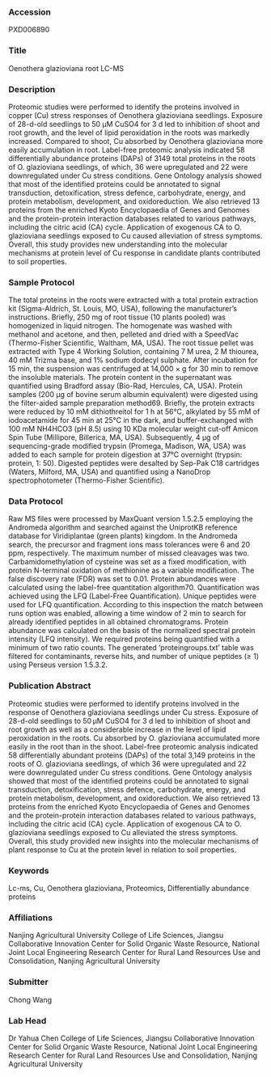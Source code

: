 ### Accession
PXD006890

### Title
Oenothera glazioviana root LC-MS

### Description
Proteomic studies were performed to identify the proteins involved in copper (Cu) stress responses of Oenothera glazioviana seedlings. Exposure of 28-d-old seedlings to 50 μM CuSO4 for 3 d led to inhibition of shoot and root growth, and the level of lipid peroxidation in the roots was markedly increased. Compared to shoot, Cu absorbed by Oenothera glazioviana more easily accumulation in root. Label-free proteomic analysis indicated 58 differentially abundance proteins (DAPs) of 3149 total proteins in the roots of O. glazioviana seedlings, of which, 36 were upregulated and 22 were downregulated under Cu stress conditions. Gene Ontology analysis showed that most of the identified proteins could be annotated to signal transduction, detoxification, stress defence, carbohydrate, energy, and protein metabolism, development, and oxidoreduction. We also retrieved 13 proteins from the enriched Kyoto Encyclopaedia of Genes and Genomes and the protein-protein interaction databases related to various pathways, including the citric acid (CA) cycle. Application of exogenous CA to O. glazioviana seedlings exposed to Cu caused alleviation of stress symptoms. Overall, this study provides new understanding into the molecular mechanisms at protein level of Cu response in candidate plants contributed to soil properties.

### Sample Protocol
The total proteins in the roots were extracted with a total protein extraction kit (Sigma-Aldrich, St. Louis, MO, USA), following the manufacturer’s instructions. Briefly, 250 mg of root tissue (10 plants pooled) was homogenized in liquid nitrogen. The homogenate was washed with methanol and acetone, and then, pelleted and dried with a SpeedVac (Thermo-Fisher Scientific, Waltham, MA, USA). The root tissue pellet was extracted with Type 4 Working Solution, containing 7 M urea, 2 M thiourea, 40 mM Trizma base, and 1% sodium dodecyl sulphate. After incubation for 15 min, the suspension was centrifuged at 14,000 × g for 30 min to remove the insoluble materials. The protein content in the supernatant was quantified using Bradford assay (Bio-Rad, Hercules, CA, USA). Protein samples (200 µg of bovine serum albumin equivalent) were digested using the filter-aided sample preparation method69. Briefly, the protein extracts were reduced by 10 mM dithiothreitol for 1 h at 56°C, alkylated by 55 mM of iodoacetamide for 45 min at 25°C in the dark, and buffer-exchanged with 100 mM NH4HCO3 (pH 8.5) using 10 KDa molecular weight cut-off Amicon Spin Tube (Millipore, Billerica, MA, USA). Subsequently, 4 µg of sequencing-grade modified trypsin (Promega, Madison, WA, USA) was added to each sample for protein digestion at 37°C overnight (trypsin: protein, 1: 50). Digested peptides were desalted by Sep-Pak C18 cartridges (Waters, Milford, MA, USA) and quantified using a NanoDrop spectrophotometer (Thermo-Fisher Scientific).

### Data Protocol
Raw MS files were processed by MaxQuant version 1.5.2.5 employing the Andromeda algorithm and searched against the UniprotKB reference database for Viridiplantae (green plants) kingdom. In the Andromeda search, the precursor and fragment ions mass tolerances were 6 and 20 ppm, respectively. The maximum number of missed cleavages was two. Carbamidomethylation of cysteine was set as a fixed modification, with protein N-terminal oxidation of methionine as a variable modification. The false discovery rate (FDR) was set to 0.01. Protein abundances were calculated using the label-free quantitation algorithm70. Quantification was achieved using the LFQ (Label-Free Quantification). Unique peptides were used for LFQ quantification. According to this inspection the match between runs option was enabled, allowing a time window of 2 min to search for already identified peptides in all obtained chromatograms. Protein abundance was calculated on the basis of the normalized spectral protein intensity (LFQ intensity). We required proteins being quantified with a minimum of two ratio counts. The generated ‘proteingroups.txt’ table was filtered for contaminants, reverse hits, and number of unique peptides (≥ 1) using Perseus version 1.5.3.2.

### Publication Abstract
Proteomic studies were performed to identify proteins involved in the response of Oenothera glazioviana seedlings under Cu stress. Exposure of 28-d-old seedlings to 50&#x2009;&#x3bc;M CuSO4 for 3 d led to inhibition of shoot and root growth as well as a considerable increase in the level of lipid peroxidation in the roots. Cu absorbed by O. glazioviana accumulated more easily in the root than in the shoot. Label-free proteomic analysis indicated 58 differentially abundant proteins (DAPs) of the total 3,149 proteins in the roots of O. glazioviana seedlings, of which 36 were upregulated and 22 were downregulated under Cu stress conditions. Gene Ontology analysis showed that most of the identified proteins could be annotated to signal transduction, detoxification, stress defence, carbohydrate, energy, and protein metabolism, development, and oxidoreduction. We also retrieved 13 proteins from the enriched Kyoto Encyclopaedia of Genes and Genomes and the protein-protein interaction databases related to various pathways, including the citric acid (CA) cycle. Application of exogenous CA to O. glazioviana seedlings exposed to Cu alleviated the stress symptoms. Overall, this study provided new insights into the molecular mechanisms of plant response to Cu at the protein level in relation to soil properties.

### Keywords
Lc-ms, Cu, Oenothera glazioviana, Proteomics, Differentially abundance proteins

### Affiliations
Nanjing Agricultural University
College of Life Sciences, Jiangsu Collaborative Innovation Center for Solid Organic Waste Resource, National Joint Local Engineering Research Center for Rural Land Resources Use and Consolidation, Nanjing Agricultural University

### Submitter
Chong Wang

### Lab Head
Dr Yahua Chen
College of Life Sciences, Jiangsu Collaborative Innovation Center for Solid Organic Waste Resource, National Joint Local Engineering Research Center for Rural Land Resources Use and Consolidation, Nanjing Agricultural University



